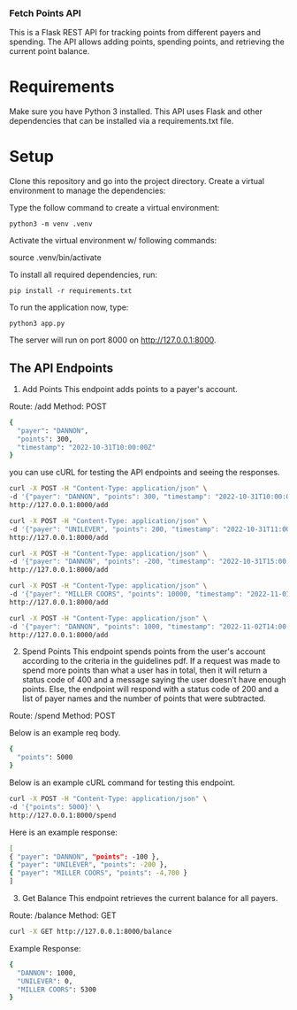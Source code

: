 ### Fetch Points API 
This is a Flask REST API for tracking points from different payers and spending. The API allows adding points, spending points, and retrieving the current point balance.

# Requirements
Make sure you have Python 3 installed. This API uses Flask and other dependencies that can be installed via a requirements.txt file.

# Setup
Clone this repository and go into the project directory.
Create a virtual environment to manage the dependencies:

Type the follow command to create a virtual environment:

`python3 -m venv .venv`

Activate the virtual environment w/ following commands:

source .venv/bin/activate

To install all required dependencies, run:

`pip install -r requirements.txt`

To run the application now, type:

`python3 app.py`

The server will run on port 8000 on http://127.0.0.1:8000.

## The API Endpoints

1. Add Points
This endpoint adds points to a payer's account.

Route: /add
Method: POST

```bash
{
  "payer": "DANNON",
  "points": 300,
  "timestamp": "2022-10-31T10:00:00Z"
}
```
you can use cURL for testing the API endpoints and seeing the responses.

```bash
curl -X POST -H "Content-Type: application/json" \
-d '{"payer": "DANNON", "points": 300, "timestamp": "2022-10-31T10:00:00Z"}' \
http://127.0.0.1:8000/add
```
```bash
curl -X POST -H "Content-Type: application/json" \
-d '{"payer": "UNILEVER", "points": 200, "timestamp": "2022-10-31T11:00:00Z"}' \
http://127.0.0.1:8000/add
```
```bash
curl -X POST -H "Content-Type: application/json" \
-d '{"payer": "DANNON", "points": -200, "timestamp": "2022-10-31T15:00:00Z"}' \
http://127.0.0.1:8000/add
```
```bash
curl -X POST -H "Content-Type: application/json" \
-d '{"payer": "MILLER COORS", "points": 10000, "timestamp": "2022-11-01T14:00:00Z"}' \
http://127.0.0.1:8000/add
```
```bash
curl -X POST -H "Content-Type: application/json" \
-d '{"payer": "DANNON", "points": 1000, "timestamp": "2022-11-02T14:00:00Z"}' \
http://127.0.0.1:8000/add
```
2. Spend Points
This endpoint spends points from the user's account according to the criteria in the guidelines pdf. 
If a request was made to spend more points than what a user has in total, then it will return a status code of 400 and a message saying the user doesn’t have enough points. Else, the endpoint will respond with a status code of 200 and a list of payer names and the number of points that were subtracted.

Route: /spend
Method: POST

Below is an example req body.
```Bash
{
  "points": 5000
}
```
Below is an example cURL command for testing this endpoint.
```Bash
curl -X POST -H "Content-Type: application/json" \
-d '{"points": 5000}' \
http://127.0.0.1:8000/spend
```

Here is an example response:
```Bash
[
{ "payer": "DANNON", "points": -100 },
{ "payer": "UNILEVER", "points": -200 },
{ "payer": "MILLER COORS", "points": -4,700 }
]
```
3. Get Balance
This endpoint retrieves the current balance for all payers.

Route: /balance
Method: GET
```Bash
curl -X GET http://127.0.0.1:8000/balance
```
Example Response:
```Bash
{
  "DANNON": 1000,
  "UNILEVER": 0,
  "MILLER COORS": 5300
}
```

